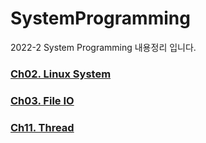 # SystemProgramming
2022-2 System Programming 내용정리 입니다.


### [Ch02. Linux System](https://github.com/Jaemin-kr/SystemProgramming/tree/main/Ch02.%20Unix%20System%20Overview)
### [Ch03. File IO](https://github.com/Jaemin-kr/SystemProgramming/tree/main/Ch03.%20File%20IO)

### [Ch11. Thread](https://github.com/Jaemin-kr/SystemProgramming/tree/main/Ch11.Thread) 

